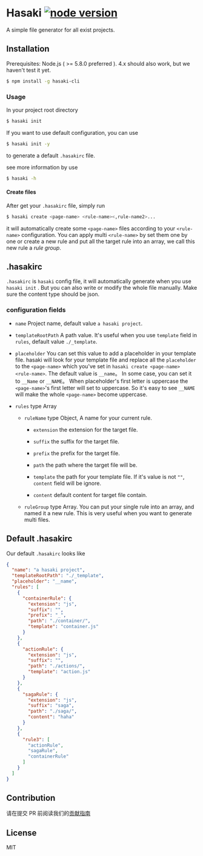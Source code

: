 # Hasaki [![node version](https://img.shields.io/badge/node%20-%3E%3D5.8.0-brightgreen.svg)](https://github.com/ElemeFE/hasaki)

A simple file generator for all exist projects.

## Installation

Prerequisites: Node.js ( >= 5.8.0 preferred ). 4.x should also work, but we haven't test it yet.

```bash
$ npm install -g hasaki-cli
```

### Usage

In your project root directory

```bash
$ hasaki init
```

If you want to use default configuration, you can use 

```bash
$ hasaki init -y
```

to generate a default `.hasakirc` file.

see more information by use

```bash
$ hasaki -h
```

#### Create files

After get your `.hasakirc` file, simply run 

```bash
$ hasaki create <page-name> <rule-name><,rule-name2>...
```

it will automatically create some `<page-name>` files according to your `<rule-name>` configuration. You can apply
multi `<rule-name>` by set them one by one or create a new rule and put all the target rule into an array, we call
this new rule a *rule group*.

## .hasakirc

`.hasakirc` is `hasaki` config file, it will automatically generate when you use `hasaki init` . But you can also
write or modify the whole file manually. Make sure the content type should be json.

### configuration fields

- `name` Project name, default value `a hasaki project`.

- `templateRootPath` A path value. It's useful when you use `template` field in `rules`, default value `./_template`.

- `placeholder` You can set this value to add a placeholder in your template file. hasaki will look for your template
file and replace all the `placeholder` to the `<page-name>` which you've set in `hasaki create <page-name> <rule-name>`. The default 
value is `__name`。 In some case, you can set it to `__Name` or `__NAME`。 When placeholder's first letter is uppercase
the `<page-name>`'s first letter will set to uppercase. So it's easy to see `__NAME` will make the whole `<page-name>` become uppercase.

- `rules` type Array
  - `ruleName` type Object, A name for your current rule.
    - `extension` the extension for the target file.
    
    - `suffix` the suffix for the target file.
   
    - `prefix` the prefix for the target file.
        
    - `path` the path where the target file will be.
        
    - `template` the path for your template file. If it's value is not `""`, `content` field will be ignore. 
        
    - `content` default content for target file contain. 

  - `ruleGroup` type Array. You can put your single rule into an array, and named it a new rule. This is very useful
when you want to generate multi files.

## Default .hasakirc

Our default `.hasakirc` looks like

```json
{
  "name": "a hasaki project",
  "templateRootPath": "./_template",
  "placeholder": "__name",
  "rules": [
    {
      "containerRule": {
        "extension": "js",
        "suffix": "",
        "prefix": "_",
        "path": "./container/",
        "template": "container.js"
      }
    },
    {
      "actionRule": {
        "extension": "js",
        "suffix": "",
        "path": "./actions/",
        "template": "action.js"
      }
    },
    {
      "sagaRule": {
        "extension": "js",
        "suffix": "saga",
        "path": "./saga/",
        "content": "haha"
      }
    },
    {
      "rule3": [
        "actionRule",
        "sagaRule",
        "containerRule"
      ]
    }
  ]
}
```

## Contribution

请在提交 PR 前阅读我们的[贡献指南](./.github/CONTRIBUTING_zh-cn.md)

## License

MIT

